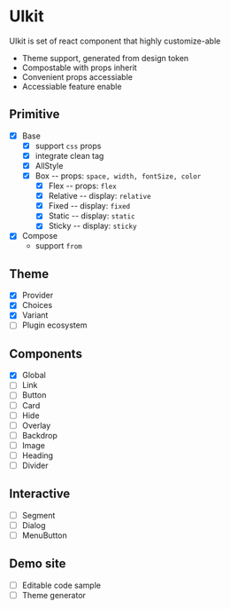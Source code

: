 # UIkit

UIkit is set of react component that highly customize-able

- Theme support, generated from design token
- Compostable with props inherit
- Convenient props accessiable
- Accessiable feature enable

## Primitive

- [x] Base
  - [x] support `css` props
  - [x] integrate clean tag
  - [x] AllStyle
  - [x] Box --  props: `space, width, fontSize, color`
    - [x] Flex -- props: `flex`
    - [x] Relative -- display: `relative`
    - [x] Fixed -- display: `fixed`
    - [x] Static -- display: `static`
    - [x] Sticky -- display: `sticky`
- [x] Compose
  - support `from`

## Theme

- [x] Provider
- [x] Choices
- [x] Variant
- [ ] Plugin ecosystem

## Components

- [x] Global
- [ ] Link
- [ ] Button
- [ ] Card
- [ ] Hide
- [ ] Overlay
- [ ] Backdrop
- [ ] Image
- [ ] Heading
- [ ] Divider

## Interactive

- [ ] Segment
- [ ] Dialog
- [ ] MenuButton

## Demo site

- [ ] Editable code sample
- [ ] Theme generator